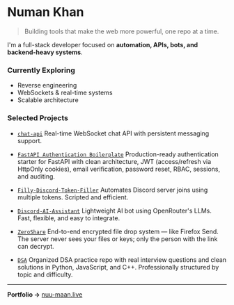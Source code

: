 # Numan Khan

> Building tools that make the web more powerful, one repo at a time.

I'm a full-stack developer focused on **automation, APIs, bots, and backend-heavy systems**.

### Currently Exploring

* Reverse engineering
* WebSockets & real-time systems
* Scalable architecture

### Selected Projects

* [`chat-api`](https://github.com/Nuu-maan/chat-api)
  Real-time WebSocket chat API with persistent messaging support.

* [`FastAPI Authentication Boilerplate`](https://github.com/Nuu-maan/FastAPI-Authentication-Boilerplate)
  Production-ready authentication starter for FastAPI with clean architecture, JWT (access/refresh via HttpOnly cookies), email verification, password reset, RBAC, sessions, and auditing.

* [`Filly-Discord-Token-Filler`](https://github.com/Nuu-maan/Filly-Discord-Token-Filler)
  Automates Discord server joins using multiple tokens. Scripted and efficient.

* [`Discord-AI-Assistant`](https://github.com/Nuu-maan/Discord-AI-Assistant)
  Lightweight AI bot using OpenRouter's LLMs. Fast, flexible, and easy to integrate.

* [`ZeroShare`](https://github.com/Nuu-maan/ZeroShare)
  End-to-end encrypted file drop system — like Firefox Send. The server never sees your files or keys; only the person with the link can decrypt.

* [`DSA`](https://github.com/Nuu-maan/DSA)
  Organized DSA practice repo with real interview questions and clean solutions in Python, JavaScript, and C++. Professionally structured by topic and difficulty.

---

**Portfolio →** [nuu-maan.live](https://nuu-maan.live)

